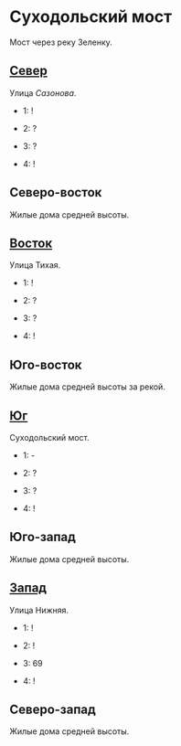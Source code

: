 # Суходольский мост

Мост через реку Зеленку.

## [Север](./510070.md)

Улица *Сазонова*.

* 1:    !
* 2:    ?

* 3:    ?
* 4:    !

## Северо-восток

Жилые дома средней высоты.

## [Восток](./520080.md)

Улица Тихая.

* 1:    !
* 2:    ?

* 3:    ?
* 4:    !

## Юго-восток

Жилые дома средней высоты за рекой.

## [Юг](./510085.md)

Суходольский мост.

* 1:    -
* 2:    ?

* 3:    ?
* 4:    !

## Юго-запад

Жилые дома средней высоты.

## [Запад](./500080.md)

Улица Нижняя.

* 1:    !
* 2:    !

* 3:    69
* 4:    !

## Северо-запад

Жилые дома средней высоты.
